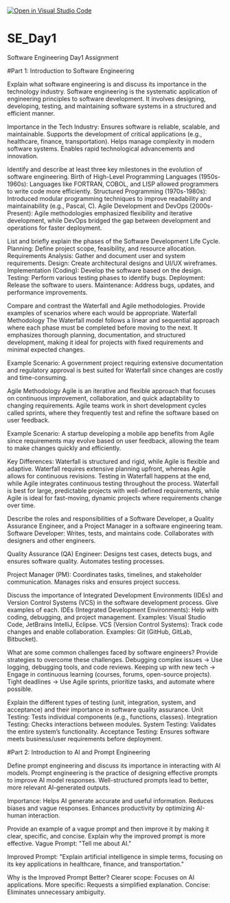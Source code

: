 [![Open in Visual Studio Code](https://classroom.github.com/assets/open-in-vscode-2e0aaae1b6195c2367325f4f02e2d04e9abb55f0b24a779b69b11b9e10269abc.svg)](https://classroom.github.com/online_ide?assignment_repo_id=15574617&assignment_repo_type=AssignmentRepo)
# SE_Day1
Software Engineering Day1 Assignment

#Part 1: Introduction to Software Engineering

Explain what software engineering is and discuss its importance in the technology industry.
Software engineering is the systematic application of engineering principles to software development. It involves designing, developing, testing, and maintaining software systems in a structured and efficient manner.

Importance in the Tech Industry:
Ensures software is reliable, scalable, and maintainable.
Supports the development of critical applications (e.g., healthcare, finance, transportation).
Helps manage complexity in modern software systems.
Enables rapid technological advancements and innovation.

Identify and describe at least three key milestones in the evolution of software engineering.
Birth of High-Level Programming Languages (1950s-1960s): Languages like FORTRAN, COBOL, and LISP allowed programmers to write code more efficiently.
Structured Programming (1970s-1980s): Introduced modular programming techniques to improve readability and maintainability (e.g., Pascal, C).
Agile Development and DevOps (2000s-Present): Agile methodologies emphasized flexibility and iterative development, while DevOps bridged the gap between development and operations for faster deployment.

List and briefly explain the phases of the Software Development Life Cycle.
Planning: Define project scope, feasibility, and resource allocation.
Requirements Analysis: Gather and document user and system requirements.
Design: Create architectural designs and UI/UX wireframes.
Implementation (Coding): Develop the software based on the design.
Testing: Perform various testing phases to identify bugs.
Deployment: Release the software to users.
Maintenance: Address bugs, updates, and performance improvements.

Compare and contrast the Waterfall and Agile methodologies. Provide examples of scenarios where each would be appropriate.
Waterfall Methodology
The Waterfall model follows a linear and sequential approach where each phase must be completed before moving to the next. It emphasizes thorough planning, documentation, and structured development, making it ideal for projects with fixed requirements and minimal expected changes.

Example Scenario:
A government project requiring extensive documentation and regulatory approval is best suited for Waterfall since changes are costly and time-consuming.

Agile Methodology
Agile is an iterative and flexible approach that focuses on continuous improvement, collaboration, and quick adaptability to changing requirements. Agile teams work in short development cycles called sprints, where they frequently test and refine the software based on user feedback.

Example Scenario:
A startup developing a mobile app benefits from Agile since requirements may evolve based on user feedback, allowing the team to make changes quickly and efficiently.

Key Differences:
Waterfall is structured and rigid, while Agile is flexible and adaptive.
Waterfall requires extensive planning upfront, whereas Agile allows for continuous revisions.
Testing in Waterfall happens at the end, while Agile integrates continuous testing throughout the process.
Waterfall is best for large, predictable projects with well-defined requirements, while Agile is ideal for fast-moving, dynamic projects where requirements change over time.

Describe the roles and responsibilities of a Software Developer, a Quality Assurance Engineer, and a Project Manager in a software engineering team.
Software Developer:
Writes, tests, and maintains code.
Collaborates with designers and other engineers.

Quality Assurance (QA) Engineer:
Designs test cases, detects bugs, and ensures software quality.
Automates testing processes.

Project Manager (PM):
Coordinates tasks, timelines, and stakeholder communication.
Manages risks and ensures project success.

Discuss the importance of Integrated Development Environments (IDEs) and Version Control Systems (VCS) in the software development process. Give examples of each.
IDEs (Integrated Development Environments): Help with coding, debugging, and project management.
Examples: Visual Studio Code, JetBrains IntelliJ, Eclipse.
VCS (Version Control Systems): Track code changes and enable collaboration.
Examples: Git (GitHub, GitLab, Bitbucket).

What are some common challenges faced by software engineers? Provide strategies to overcome these challenges.
Debugging complex issues → Use logging, debugging tools, and code reviews.
Keeping up with new tech → Engage in continuous learning (courses, forums, open-source projects).
Tight deadlines → Use Agile sprints, prioritize tasks, and automate where possible.

Explain the different types of testing (unit, integration, system, and acceptance) and their importance in software quality assurance.
Unit Testing: Tests individual components (e.g., functions, classes).
Integration Testing: Checks interactions between modules.
System Testing: Validates the entire system’s functionality.
Acceptance Testing: Ensures software meets business/user requirements before deployment.

#Part 2: Introduction to AI and Prompt Engineering


Define prompt engineering and discuss its importance in interacting with AI models.
Prompt engineering is the practice of designing effective prompts to improve AI model responses. Well-structured prompts lead to better, more relevant AI-generated outputs.

Importance:
Helps AI generate accurate and useful information.
Reduces biases and vague responses.
Enhances productivity by optimizing AI-human interaction.


Provide an example of a vague prompt and then improve it by making it clear, specific, and concise. Explain why the improved prompt is more effective.
Vague Prompt:
"Tell me about AI."

Improved Prompt:
"Explain artificial intelligence in simple terms, focusing on its key applications in healthcare, finance, and transportation."

Why is the Improved Prompt Better?
Clearer scope: Focuses on AI applications.
More specific: Requests a simplified explanation.
Concise: Eliminates unnecessary ambiguity.
